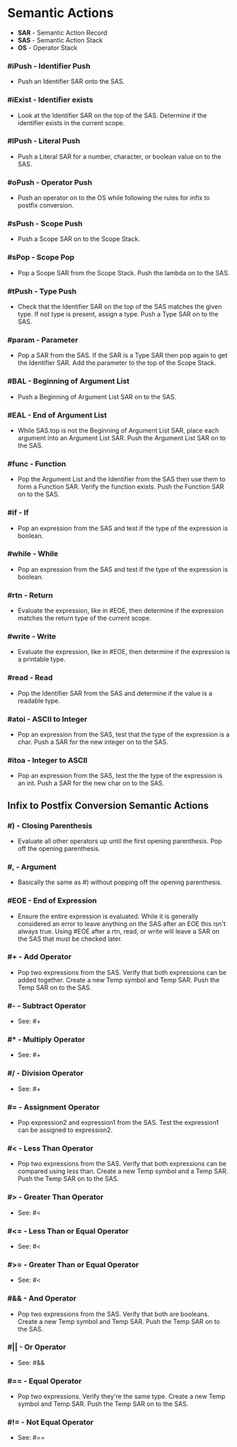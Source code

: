 # Semantic Actions

  * **SAR** - Semantic Action Record
  * **SAS** - Semantic Action Stack
  * **OS** - Operator Stack

### #iPush - Identifier Push

  * Push an Identifier SAR onto the SAS.

### #iExist - Identifier exists

  * Look at the Identifier SAR on the top of the SAS. Determine if the identifier exists in the current scope.

### #lPush - Literal Push

  * Push a Literal SAR for a number, character, or boolean value on to the SAS.

### #oPush - Operator Push

  * Push an operator on to the OS while following the rules for infix to postfix conversion.

### #sPush - Scope Push

  * Push a Scope SAR on to the Scope Stack.

### #sPop - Scope Pop

  * Pop a Scope SAR from the Scope Stack. Push the lambda on to the SAS.

### #tPush - Type Push

  * Check that the Identifier SAR on the top of the SAS matches the given type. If not type is present, assign a type. Push a Type SAR on to the SAS.

### #param - Parameter

  * Pop a SAR from the SAS. If the SAR is a Type SAR then pop again to get the Identifier SAR. Add the parameter to the top of the Scope Stack.

### #BAL - Beginning of Argument List

  * Push a Beginning of Argument List SAR on to the SAS.

### #EAL - End of Argument List

  * While SAS.top is not the Beginning of Argument List SAR, place each argument into an Argument List SAR. Push the Argument List SAR on to the SAS.

### #func - Function

  * Pop the Argument List and the Identifier from the SAS then use them to form a Function SAR. Verify the function exists. Push the Function SAR on to the SAS.

### #if - If

  * Pop an expression from the SAS and test if the type of the expression is boolean.

### #while - While

  * Pop an expression from the SAS and test if the type of the expression is boolean.

### #rtn - Return

  * Evaluate the expression, like in #EOE, then determine if the expression matches the return type of the current scope.

### #write - Write

  * Evaluate the expression, like in #EOE, then determine if the expression is a printable type.

### #read - Read

  * Pop the Identifier SAR from the SAS and determine if the value is a readable type.

### #atoi - ASCII to Integer

  * Pop an expression from the SAS, test that the type of the expression is a char. Push a SAR for the new integer on to the SAS.

### #itoa - Integer to ASCII

  * Pop an expression from the SAS, test the the type of the expression is an int. Push a SAR for the new char on to the SAS.

## Infix to Postfix Conversion Semantic Actions

### #) - Closing Parenthesis

  * Evaluate all other operators up until the first opening parenthesis. Pop off the opening parenthesis.

### #, - Argument

  * Basically the same as #) without popping off the opening parenthesis.

### #EOE - End of Expression

  * Ensure the entire expression is evaluated. While it is generally considered an error to leave anything on the SAS after an EOE this isn't always true. Using #EOE after a rtn, read, or write will leave a SAR on the SAS that must be checked later.

### #+ - Add Operator

  * Pop two expressions from the SAS. Verify that both expressions can be added together. Create a new Temp symbol and Temp SAR. Push the Temp SAR on to the SAS.

### #- - Subtract Operator

  * See: #+

### #* - Multiply Operator

  * See: #+

### #/ - Division Operator

  * See: #+

### #= - Assignment Operator

  * Pop expression2 and expression1 from the SAS. Test the expression1 can be assigned to expression2.

### #< - Less Than Operator

  * Pop two expressions from the SAS. Verify that both expressions can be compared using less than. Create a new Temp symbol and a Temp SAR. Push the Temp SAR on to the SAS.

### #> - Greater Than Operator

  * See: #<

### #<= - Less Than or Equal Operator

  * See: #<

### #>= - Greater Than or Equal Operator

  * See: #<

### #&& - And Operator

  * Pop two expressions from the SAS. Verify that both are booleans. Create a new Temp symbol and Temp SAR. Push the Temp SAR on to the SAS.

### #|| - Or Operator

  * See: #&&

### #== - Equal Operator

  * Pop two expressions. Verify they're the same type. Create a new Temp symbol and Temp SAR. Push the Temp SAR on to the SAS.

### #!= - Not Equal Operator

  * See: #==
